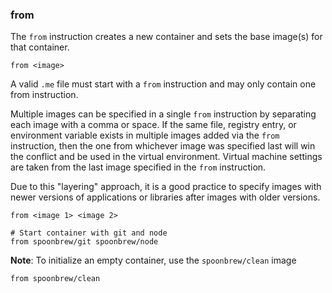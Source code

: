 ### from

The `from` instruction creates a new container and sets the base image(s) for that container. 

```
from <image>
```

A valid `.me` file must start with a `from` instruction and may only contain one from instruction. 

Multiple images can be specified in a single `from` instruction by separating each image with a comma or space. If the same file, registry entry, or environment variable exists in multiple images added via the `from` instruction, then the one from whichever image was specified last will win the conflict and be used in the virtual environment. Virtual machine settings are taken from the last image specified in the `from` instruction.

Due to this "layering" approach, it is a good practice to specify images with newer versions of applications or libraries after images with older versions.

```
from <image 1> <image 2>

# Start container with git and node
from spoonbrew/git spoonbrew/node
```

**Note**: To initialize an empty container, use the `spoonbrew/clean` image

```
from spoonbrew/clean
```
